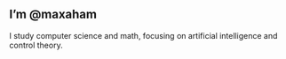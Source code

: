 ## I’m @maxaham
I study computer science and math, focusing on artificial intelligence and control theory.

<!---
maxaham/maxaham is a ✨ special ✨ repository because its `README.md` (this file) appears on your GitHub profile.
You can click the Preview link to take a look at your changes.
--->
